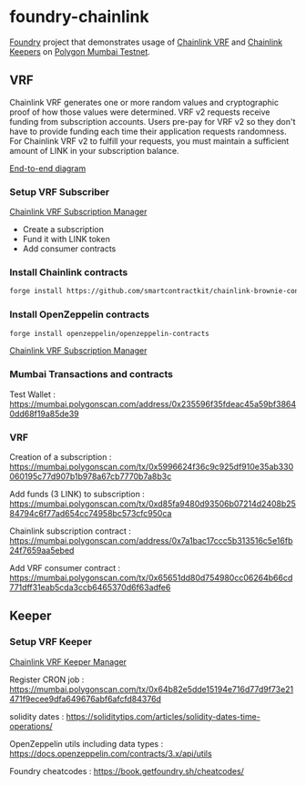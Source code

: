 # foundry-chainlink

[Foundry](https://book.getfoundry.sh/) project that demonstrates usage of [Chainlink VRF](https://docs.chain.link/docs/vrf/v2/introduction/) and [Chainlink Keepers](https://docs.chain.link/docs/chainlink-keepers/introduction/) on [Polygon Mumbai Testnet](https://docs.chain.link/docs/vrf/v2/supported-networks/#polygon-matic-mumbai-testnet).

## VRF

Chainlink VRF generates one or more random values and cryptographic proof of how those values were determined. 
VRF v2 requests receive funding from subscription accounts. Users pre-pay for VRF v2 so they don't have to provide funding each time their application requests randomness.
For Chainlink VRF v2 to fulfill your requests, you must maintain a sufficient amount of LINK in your subscription balance.

[End-to-end diagram](https://docs.chain.link/images/vrf/v2-subscription-e2e.webp)

### Setup VRF Subscriber 

[Chainlink VRF Subscription Manager](https://vrf.chain.link/)

- Create a subscription
- Fund it with LINK token
- Add consumer contracts

### Install Chainlink contracts

```sh
forge install https://github.com/smartcontractkit/chainlink-brownie-contracts
```

### Install OpenZeppelin contracts

```sh
forge install openzeppelin/openzeppelin-contracts
```

[Chainlink VRF Subscription Manager](https://vrf.chain.link/mumbai)

### Mumbai Transactions and contracts

Test Wallet :
https://mumbai.polygonscan.com/address/0x235596f35fdeac45a59bf38640dd68f19a85de39

### VRF

Creation of a subscription :
https://mumbai.polygonscan.com/tx/0x5996624f36c9c925df910e35ab330060195c77d907b1b978a67cb7770b7a8b3c

Add funds (3 LINK) to subscription :
https://mumbai.polygonscan.com/tx/0xd85fa9480d93506b07214d2408b2584794c6f77ad654cc74958bc573cfc950ca

Chainlink subscription contract :
https://mumbai.polygonscan.com/address/0x7a1bac17ccc5b313516c5e16fb24f7659aa5ebed

Add VRF consumer contract :
https://mumbai.polygonscan.com/tx/0x65651dd80d754980cc06264b66cd771dff31eab5cda3ccb6465370d6f63adfe6

## Keeper

### Setup VRF Keeper 

[Chainlink VRF Keeper Manager](https://keepers.chain.link/)

Register CRON job :
https://mumbai.polygonscan.com/tx/0x64b82e5dde15194e716d77d9f73e21471f9ecee9dfa649676abf6afcfd84376d

solidity dates :
https://soliditytips.com/articles/solidity-dates-time-operations/

OpenZeppelin utils including data types :
https://docs.openzeppelin.com/contracts/3.x/api/utils

Foundry cheatcodes :
https://book.getfoundry.sh/cheatcodes/
